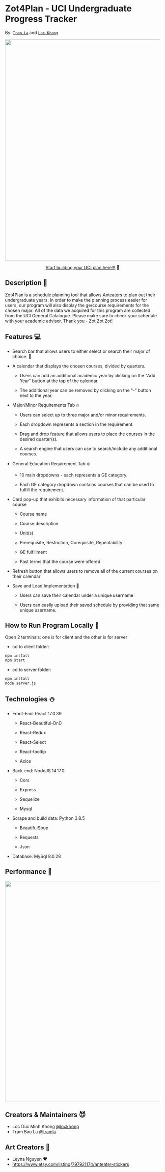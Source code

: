 # **Zot4Plan - UCI Undergraduate Progress Tracker**

By: [`Tram La`](https://www.linkedin.com/in/tram-la-680417200/) and [`Loc Khong`](https://www.linkedin.com/in/lockhong/)

<p align="center">
    <img src="https://user-images.githubusercontent.com/70680546/165196022-10b8483c-fb8b-4ca1-96e1-19756dd659c5.PNG" width="720" />
</p>

<div align="center"> 

[Start building your UCI plan here!!!](https://www.zot4plan.com) 🎉

</div>

## **Description** 📖

Zot4Plan is a schedule planning tool that allows Anteaters to plan out their undergraduate years. In order to make the planning process easier for users, our program will also display the ge/course requirements for the chosen major. All of the data we acquired for this program are collected from the UCI General Catalogue. Please make sure to check your schedule with your academic advisor. Thank you - Zot Zot Zot!


## **Features** 💻

 <!---div align="center">

![Major Selection](https://media.giphy.com/media/snYqfS3lBIIVlZNbVP/giphy.gif))

Required courses will be displayed after major selection

![Drag and Drop](https://media.giphy.com/media/qKIZtpMRtd0Ce0jKKC/giphy.gif)

Drag and drop feature that allows users to place a course in their planner)

![Users can add courses by using the search bar](https://media.giphy.com/media/rJWU8FL63vdU6KNBHN/giphy.gif)

Users can add courses by using the search bar

![Select GE courses by section](https://media.giphy.com/media/rJWU8FL63vdU6KNBHN/giphy.gif)

Select GE courses by section

</div-->

* Search bar that allows users to either select or search their major of choice. 💖

* A calendar that displays the chosen courses, divided by quarters.

    - Users can add an additional academic year by clicking on the "Add Year" button at the top of the calendar.

    - The additional year can be removed by clicking on the "-" button next to the year.

* Major/Minor Requirements Tab 🔥
    - Users can select up to three major and/or minor requirements.
    
    - Each dropdown represents a section in the requirement.

    - Drag and drop feature that allows users to place the courses in the desired quarter(s).

    - A search engine that users can use to search/include any additional courses.

* General Education Requirement Tab ❄️

    - 10 main dropdowns - each represents a GE category.

    - Each GE category dropdown contains courses that can be used to fulfill the requirement.

* Card pop-up that exhibits necessary information of that particular course

    - Course name

    - Course description

    - Unit(s)

    - Prerequisite, Restriction, Corequisite, Repeatability

    - GE fulfillment
    
    - Past terms that the course were offered

* Refresh button that allows users to remove all of the current courses on their calendar

* Save and Load Implementation 🍭

    - Users can save their calendar under a unique username.

    - Users can easily upload their saved schedule by providing that same unique username.

## **How to Run Program Locally** 🏃

Open 2 terminals: one is for client and the other is for server

* cd to client folder: 

```sh
npm install 
npm start
```

* cd to server folder: 

```sh
npm install
node server.js
```

## **Technologies** ⛄

* Front-End: React 17.0.39

    - React-Beautiful-DnD

    - React-Redux

    - React-Select

    - React-tooltip

    - Axios 

* Back-end: NodeJS 14.17.0

    - Cors

    - Express

    - Sequelize

    - Mysql

* Scrape and build data: Python 3.8.5

    - BeautifulSoup

    - Requests

    - Json

* Database: MySql 8.0.28

## **Performance** 🚀

<p align="center">

<img src="https://user-images.githubusercontent.com/48174888/166165232-0a0a871b-cab5-4d87-8b4d-d821d2691860.jpg" width="720"/> 

</p>

## **Creators & Maintainers** 😈

- Loc Duc Minh Khong [@lockhong](https://www.linkedin.com/in/lockhong/)
- Tram Bao La [@tramla](https://www.linkedin.com/in/tram-la-680417200/)

## **Art Creators** 🎨

- Leyna Nguyen ♥️
- https://www.etsy.com/listing/797921174/anteater-stickers
